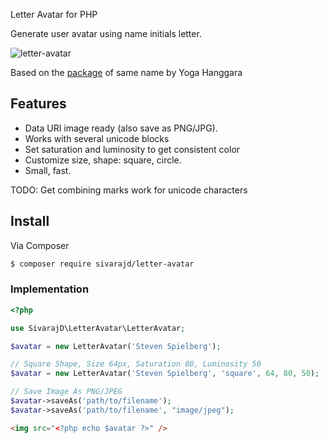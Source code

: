  Letter Avatar for PHP

Generate user avatar using name initials letter.

![letter-avatar](https://cloud.githubusercontent.com/assets/618412/12192012/835c7488-b60d-11e5-9276-d06f42d11a86.png)

Based on the [package](https://github.com/yohang88/letter-avatar) of same name by Yoga Hanggara

## Features
* Data URI image ready (also save as PNG/JPG).
* Works with several unicode blocks
* Set saturation and luminosity to get consistent color
* Customize size, shape: square, circle.
* Small, fast.

TODO: Get combining marks work for unicode characters

## Install

Via Composer

``` bash
$ composer require sivarajd/letter-avatar
```

### Implementation

``` php
<?php

use SivarajD\LetterAvatar\LetterAvatar;

$avatar = new LetterAvatar('Steven Spielberg');

// Square Shape, Size 64px, Saturation 80, Luminosity 50
$avatar = new LetterAvatar('Steven Spielberg', 'square', 64, 80, 50);

// Save Image As PNG/JPEG
$avatar->saveAs('path/to/filename');
$avatar->saveAs('path/to/filename', "image/jpeg");

```

``` html
<img src="<?php echo $avatar ?>" />
```
